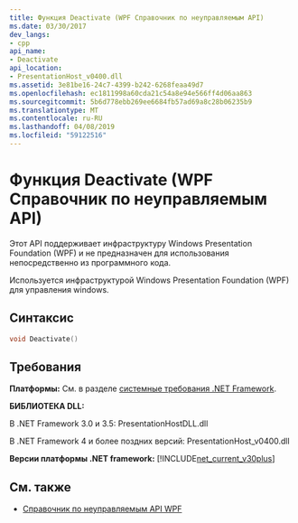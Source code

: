 ```yaml
---
title: Функция Deactivate (WPF Справочник по неуправляемым API)
ms.date: 03/30/2017
dev_langs:
- cpp
api_name:
- Deactivate
api_location:
- PresentationHost_v0400.dll
ms.assetid: 3e81be16-24c7-4399-b242-6268feaa49d7
ms.openlocfilehash: ec1811998a60cda21c54a8e94e566ff4d06aa863
ms.sourcegitcommit: 5b6d778ebb269ee6684fb57ad69a8c28b06235b9
ms.translationtype: MT
ms.contentlocale: ru-RU
ms.lasthandoff: 04/08/2019
ms.locfileid: "59122516"
---
```

# <a name="deactivate-function-wpf-unmanaged-api-reference"></a>Функция Deactivate (WPF Справочник по неуправляемым API)
Этот API поддерживает инфраструктуру Windows Presentation Foundation (WPF) и не предназначен для использования непосредственно из программного кода.  
  
 Используется инфраструктурой Windows Presentation Foundation (WPF) для управления windows.  
  
## <a name="syntax"></a>Синтаксис  
  
```cpp  
void Deactivate()  
```  
  
## <a name="requirements"></a>Требования  
 **Платформы:** См. в разделе [системные требования .NET Framework](../../get-started/system-requirements.md).  
  
 **БИБЛИОТЕКА DLL:**  
  
 В .NET Framework 3.0 и 3.5: PresentationHostDLL.dll  
  
 В .NET Framework 4 и более поздних версий: PresentationHost_v0400.dll  
  
 **Версии платформы .NET framework:** [!INCLUDE[net_current_v30plus](../../../../includes/net-current-v30plus-md.md)]  
  
## <a name="see-also"></a>См. также

- [Справочник по неуправляемым API WPF](wpf-unmanaged-api-reference.md)

